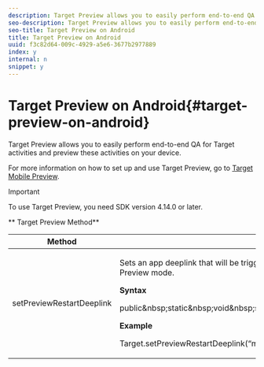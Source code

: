 ```yaml
---
description: Target Preview allows you to easily perform end-to-end QA for Target activities and preview these activities on your device.
seo-description: Target Preview allows you to easily perform end-to-end QA for Target activities and preview these activities on your device.
seo-title: Target Preview on Android
title: Target Preview on Android
uuid: f3c82d64-009c-4929-a5e6-3677b2977889
index: y
internal: n
snippet: y
---
```


# Target Preview on Android{#target-preview-on-android}

Target Preview allows you to easily perform end-to-end QA for Target activities and preview these activities on your device.

<a id="section_481A75DFFC584DD7AA294941298BABCB"></a>

For more information on how to set up and use Target Preview, go to [Target Mobile Preview]( https://marketing.adobe.com/resources/help/en_US/target/target/target-mobile-preview.html).

<a id="section_6DC3DFF0D575468AB1403C2242111873"></a>

>[!IMPORTANT]
>
>To use Target Preview, you need SDK version 4.14.0 or later.

<a id="section_164F54A1D2DE4167B6A7D85B2E983637"></a>

** Target Preview Method** 

<table id="table_5238B149CD5B47028EF76DA8CCC10951"> 
 <thead> 
  <tr> 
   <th colname="col1" class="entry"> Method </th> 
   <th colname="col2" class="entry"> Description </th> 
  </tr> 
 </thead>
 <tbody> 
  <tr> 
   <td colname="col1"> <span class="codeph"> setPreviewRestartDeeplink </span> </td> 
   <td colname="col2"> <p>Sets an app deeplink that will be triggered when preview selections are applied in the Preview mode. </p> <p><b>Syntax</b> </p> <p> 
     <codeblock class="syntax java">
       public&amp;nbsp;static&amp;nbsp;void&amp;nbsp;setPreviewRestartDeeplink(String&amp;nbsp;deeplink); 
     </codeblock> </p> <p><b>Example</b> </p> <p> 
     <codeblock class="syntax java">
       Target.setPreviewRestartDeeplink(“myapp://myhost”); 
     </codeblock> </p> </td> 
  </tr> 
 </tbody> 
</table>

